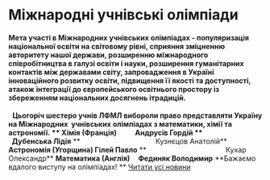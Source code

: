 # Міжнародні учнівські олімпіади
#### **Мета участі в Міжнародних учнівських олімпіадах - популяризація національної освіти на світовому рівні, сприяння зміцненню авторитету нашої держави, розширенню міжнародного співробітництва в галузі освіти і науки, розширення гуманітарних контактів між державами світу, запровадження в Україні інноваційного розвитку освіти, підвищення її якості та доступності, атакож інтеграції до європейського освітнього простору із збереженням національних досягнень ітрадицій.**
 
**Цьогоріч шестеро учнів ЛФМЛ вибороли право представляти Україну на Міжнародних  учнівських олімпіадах з математики, хімії та астрономії. **
**Хімія (Франція)           Андрусів Гордій**
**                                      Дубенська Лідія**
**                                      Кузнєцов Анатолій**
**Астрономія (Угорщина) Гілей Павло**
**                                        Кухар Олександр**
**Математика (Англія)     Фединяк Володимир**
**Бажаємо вдалого виступу на олімпіадах! **
[Читати усі новини](/news)

